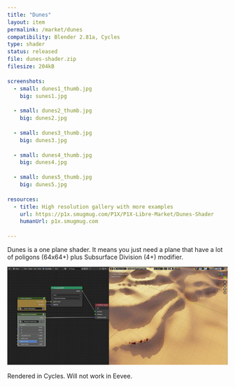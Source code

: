 ```yaml
---
title: "Dunes"
layout: item
permalink: /market/dunes
compatibility: Blender 2.81a, Cycles
type: shader
status: released
file: dunes-shader.zip
filesize: 204kB

screenshots:
  - small: dunes1_thumb.jpg
    big: sunes1.jpg

  - small: dunes2_thumb.jpg
    big: dunes2.jpg

  - small: dunes3_thumb.jpg
    big: dunes3.jpg
  
  - small: dunes4_thumb.jpg
    big: dunes4.jpg

  - small: dunes5_thumb.jpg
    big: dunes5.jpg

resources:
  - title: High resolution gallery with more examples
    url: https://p1x.smugmug.com/P1X/P1X-Libre-Market/Dunes-Shader
    humanUrl: p1x.smugmug.com

---
```


Dunes is a one plane shader. It means you just need a plane that have a lot of poligons (64x64+) plus Subsurface Division (4+) modifier.

![Satellite Terrain in Blender 3D](/assets/market/dunes/shader.jpg)

Rendered in Cycles. Will not work in Eevee.
